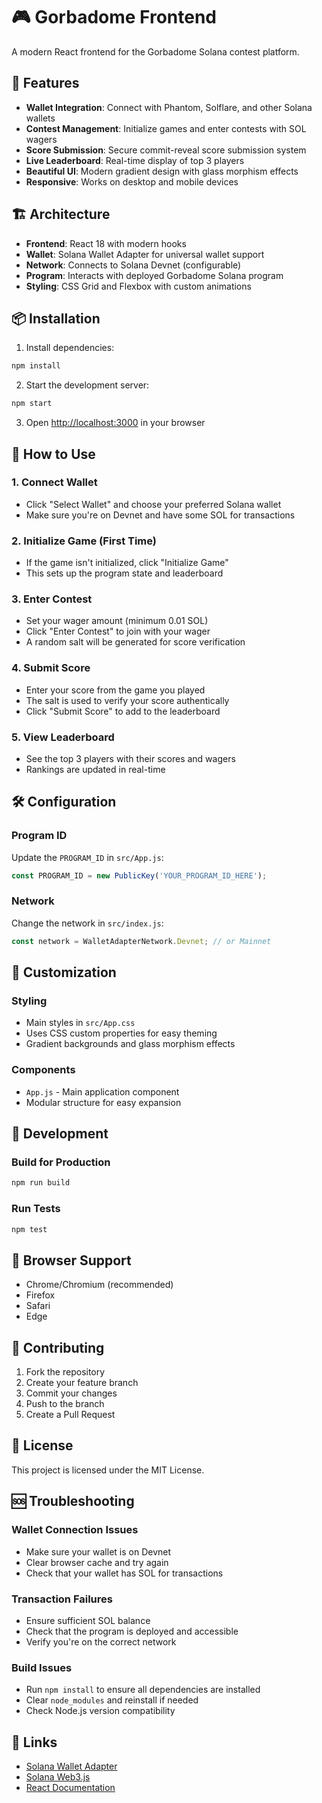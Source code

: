 # 🎮 Gorbadome Frontend

A modern React frontend for the Gorbadome Solana contest platform.

## 🚀 Features

- **Wallet Integration**: Connect with Phantom, Solflare, and other Solana wallets
- **Contest Management**: Initialize games and enter contests with SOL wagers
- **Score Submission**: Secure commit-reveal score submission system
- **Live Leaderboard**: Real-time display of top 3 players
- **Beautiful UI**: Modern gradient design with glass morphism effects
- **Responsive**: Works on desktop and mobile devices

## 🏗️ Architecture

- **Frontend**: React 18 with modern hooks
- **Wallet**: Solana Wallet Adapter for universal wallet support
- **Network**: Connects to Solana Devnet (configurable)
- **Program**: Interacts with deployed Gorbadome Solana program
- **Styling**: CSS Grid and Flexbox with custom animations

## 📦 Installation

1. Install dependencies:
```bash
npm install
```

2. Start the development server:
```bash
npm start
```

3. Open [http://localhost:3000](http://localhost:3000) in your browser

## 🎯 How to Use

### 1. Connect Wallet
- Click "Select Wallet" and choose your preferred Solana wallet
- Make sure you're on Devnet and have some SOL for transactions

### 2. Initialize Game (First Time)
- If the game isn't initialized, click "Initialize Game"
- This sets up the program state and leaderboard

### 3. Enter Contest
- Set your wager amount (minimum 0.01 SOL)
- Click "Enter Contest" to join with your wager
- A random salt will be generated for score verification

### 4. Submit Score
- Enter your score from the game you played
- The salt is used to verify your score authentically
- Click "Submit Score" to add to the leaderboard

### 5. View Leaderboard
- See the top 3 players with their scores and wagers
- Rankings are updated in real-time

## 🛠️ Configuration

### Program ID
Update the `PROGRAM_ID` in `src/App.js`:
```javascript
const PROGRAM_ID = new PublicKey('YOUR_PROGRAM_ID_HERE');
```

### Network
Change the network in `src/index.js`:
```javascript
const network = WalletAdapterNetwork.Devnet; // or Mainnet
```

## 🎨 Customization

### Styling
- Main styles in `src/App.css`
- Uses CSS custom properties for easy theming
- Gradient backgrounds and glass morphism effects

### Components
- `App.js` - Main application component
- Modular structure for easy expansion

## 🔧 Development

### Build for Production
```bash
npm run build
```

### Run Tests
```bash
npm test
```

## 📱 Browser Support

- Chrome/Chromium (recommended)
- Firefox
- Safari
- Edge

## 🤝 Contributing

1. Fork the repository
2. Create your feature branch
3. Commit your changes
4. Push to the branch
5. Create a Pull Request

## 📄 License

This project is licensed under the MIT License.

## 🆘 Troubleshooting

### Wallet Connection Issues
- Make sure your wallet is on Devnet
- Clear browser cache and try again
- Check that your wallet has SOL for transactions

### Transaction Failures
- Ensure sufficient SOL balance
- Check that the program is deployed and accessible
- Verify you're on the correct network

### Build Issues
- Run `npm install` to ensure all dependencies are installed
- Clear `node_modules` and reinstall if needed
- Check Node.js version compatibility

## 🔗 Links

- [Solana Wallet Adapter](https://github.com/solana-labs/wallet-adapter)
- [Solana Web3.js](https://github.com/solana-labs/solana-web3.js)
- [React Documentation](https://reactjs.org/docs) 